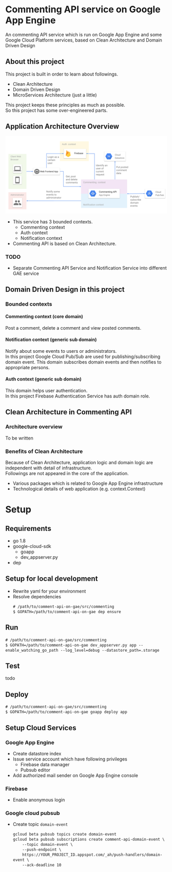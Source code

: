 # Commenting API service on Google App Engine

An commenting API service which is run on Google App Engine and some Google Cloud Platform services, based on Clean Architecture and Domain Driven Design

## About this project

This project is built in order to learn about followings.
- Clean Architecture
- Domain Driven Design
- MicroServices Architecture (just a little)

This project keeps these principles as much as possible.  
So this project has some over-engineered parts.

## Application Architecture Overview

![](doc/architecture-overview.png)

- This service has 3 bounded contexts.
  - Commenting context
  - Auth context
  - Notification context
- Commenting API is based on Clean Architecture.

### TODO

- Separate Commenting API Service and Notification Service into different GAE service

## Domain Driven Design in this project

### Bounded contexts

#### Commenting context (core domain)

Post a comment, delete a comment and view posted comments.

#### Notification context (generic sub domain)

Notify about some events to users or administrators.  
In this project Google Cloud Pub/Sub are used for publishing/subscribing domain event.
This domain subscribes domain events and then notifies to appropriate persons.

#### Auth context (generic sub domain)

This domain helps user authentication.  
In this project Firebase Authentication Service has auth domain role.

## Clean Architecture in Commenting API

### Architecture overview

To be written

### Benefits of Clean Architecture

Because of Clean Architecture, application logic and domain logic are independent with detail of infrastructure.  
Followings are not appeared in the core of the application.

- Various packages which is related to Google App Engine infrastructure
- Technological details of web application (e.g. context.Context)

# Setup

## Requirements

- go 1.8
- google-cloud-sdk
    - goapp
    - dev_appserver.py
- dep

## Setup for local development

- Rewrite yaml for your environment
- Resolve dependencies
    ```shell
    # /path/to/comment-api-on-gae/src/commenting
    $ GOPATH=/path/to/comment-api-on-gae dep ensure
    ```

## Run

```shell
# /path/to/comment-api-on-gae/src/commenting
$ GOPATH=/path/to/comment-api-on-gae dev_appserver.py app --enable_watching_go_path --log_level=debug --datastore_path=.storage
```


## Test

todo

## Deploy

```shell
# /path/to/comment-api-on-gae/src/commenting
$ GOPATH=/path/to/comment-api-on-gae goapp deploy app
```

## Setup Cloud Services

### Google App Engine

- Create datastore index
- Issue service account which have following privileges
   - Firebase data manager
   - Pubsub editor
- Add authorized mail sender on Google App Engine console

### Firebase

- Enable anonymous login

### Google cloud pubsub

- Create topic `domain-event`
    ```
    gcloud beta pubsub topics create domain-event
    gcloud beta pubsub subscriptions create comment-api-domain-event \
        --topic domain-event \
        --push-endpoint \
        https://YOUR_PROJECT_ID.appspot.com/_ah/push-handlers/domain-event \
        --ack-deadline 10
    ```
